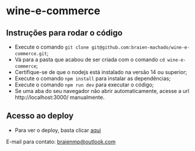 # wine-e-commerce

## Instruções para rodar o código

- Execute o comando `git clone git@github.com:braien-machado/wine-e-commerce.git`;
- Vá para a pasta que acabou de ser criada com o comando `cd wine-e-commerce`;
- Certifique-se de que o nodejs está instalado na versão 14 ou superior;
- Execute o comando `npm install` para instalar as dependências;
- Execute o comando `npm run dev` para executar o código;
- Se uma aba do seu navegador não abrir automaticamente, acesse a url http://localhost:3000/ manualmente.

## Acesso ao deploy
- Para ver o deploy, basta clicar [aqui](https://wine-e-commerce.vercel.app/)

E-mail para contato: braienmp@outlook.com
